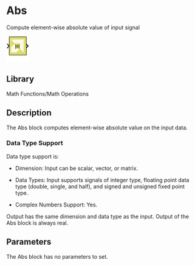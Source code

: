 # Abs

Compute element-wise absolute value of input signal

![](./Images/block.png)

## Library

Math Functions/Math Operations

## Description

The Abs block computes element-wise absolute value on the input data.

### Data Type Support

Data type support is:

- Dimension: Input can be scalar, vector, or matrix.

- Data Types: Input supports signals of integer type, floating point
  data type (double, single, and half), and signed and unsigned fixed
  point type.

- Complex Numbers Support: Yes.

Output has the same dimension and data type as the input. Output of the
Abs block is always real.

## Parameters

The Abs block has no parameters to set.
